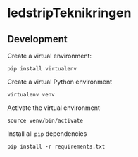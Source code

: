 # ledstripTeknikringen

## Development
Create a virtual environment:
```
pip install virtualenv
```

Create a virtual Python environment
```
virtualenv venv
```

Activate the virtual environment
```
source venv/bin/activate
```

Install all `pip` dependencies
```
pip install -r requirements.txt
```